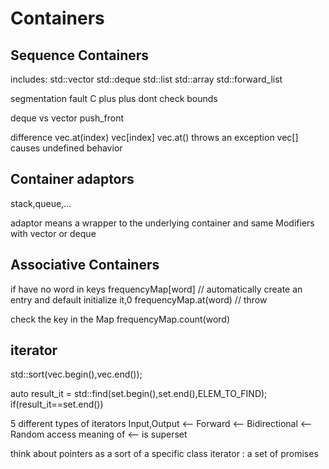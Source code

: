 # Containers

## Sequence Containers

includes:
std::vector<T>
std::deque<T>
std::list<T>
std::array<T>
std::forward_list<T>

segmentation fault
C plus plus dont check bounds

deque vs vector
push_front

difference vec.at(index) vec[index]
vec.at() throws an exception
vec[] causes undefined behavior

## Container adaptors

stack,queue,...

adaptor means 
a wrapper to the underlying container
and same Modifiers with vector or deque

## Associative Containers

if have no word in keys
frequencyMap[word] // automatically create an entry and default initialize it,0
frequencyMap.at(word) // throw

check the key in the Map
frequencyMap.count(word)

## iterator

std::sort(vec.begin(),vec.end());

auto result_it = std::find(set.begin(),set.end(),ELEM_TO_FIND);
if(result_it==set.end())

5 different types of iterators
Input,Output <-- Forward <-- Bidirectional <-- Random access
meaning of <-- is superset

think about pointers as a sort of a specific class
iterator : a set of promises
